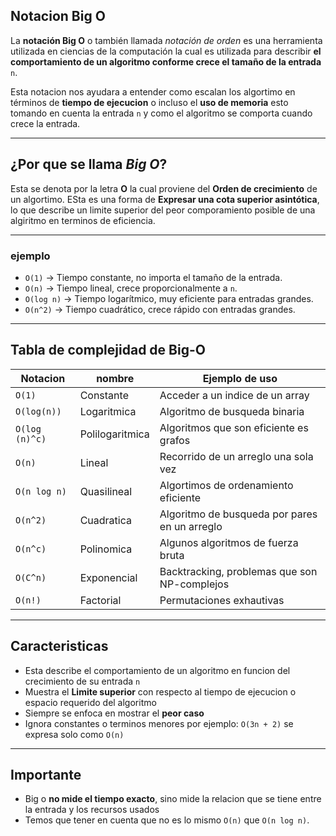 ## Notacion Big O
La **notación Big O**  o también llamada *notación de orden* es una herramienta utilizada en ciencias de la computación la cual es utilizada para describir **el comportamiento de un algoritmo conforme crece el tamaño de la entrada** `n`.

Esta notacion nos ayudara a entender como escalan los algortimo en términos de **tiempo de ejecucion** o incluso el **uso de memoria** esto tomando en cuenta la entrada `n` y como el algoritmo se comporta cuando crece la entrada. 

---

## ¿Por que se llama *Big O*?
Esta se denota por la letra **O** la cual proviene del **Orden de crecimiento** de un algortimo. ESta es una forma de **Expresar una cota superior  asintótica**, lo que describe un limite superior del peor comporamiento posible de una algiritmo en terminos de eficiencia.


---
### ejemplo
- `O(1)` → Tiempo constante, no importa el tamaño de la entrada.
- `O(n)` → Tiempo lineal, crece proporcionalmente a `n`.
- `O(log n)` → Tiempo logarítmico, muy eficiente para entradas grandes.
- `O(n^2)` → Tiempo cuadrático, crece rápido con entradas grandes.

---
## Tabla de complejidad de Big-O
| Notacion       | nombre          | Ejemplo  de uso                               |
|----------------|-----------------|-----------------------------------------------|
| `O(1)`         | Constante       | Acceder a un indice de un array               |
| `O(log(n))`    | Logaritmica     | Algoritmo de busqueda binaria                 |
| `O(log (n)^c)` | Polilogaritmica | Algoritmos que son eficiente es grafos        |
| `O(n)`         | Lineal          | Recorrido de un arreglo una sola vez          |
| `O(n log n)`   | Quasilineal     | Algortimos de ordenamiento eficiente          |
| `O(n^2)`       | Cuadratica      | Algoritmo de busqueda por pares en un arreglo |
| `O(n^c)`       | Polinomica      | Algunos algoritmos de fuerza bruta            |
| `O(C^n)`       | Exponencial     | Backtracking, problemas que son NP-complejos  |
| `O(n!)`        | Factorial       | Permutaciones exhautivas                      |

---
## Caracteristicas
- Esta describe el comportamiento de un algoritmo en funcion del crecimiento de su entrada `n`
- Muestra el **Limite superior** con respecto al tiempo de ejecucion o espacio requerido del algoritmo
- Siempre se enfoca en mostrar el **peor caso**
- Ignora constantes o terminos menores por ejemplo: `O(3n + 2)` se expresa solo como `O(n)`

---
## Importante
- Big o  **no mide el tiempo exacto**, sino mide la relacion que se tiene entre la entrada y los recursos usados
- Temos que tener en cuenta que no es lo mismo `O(n)` que `O(n log n)`.


